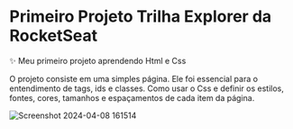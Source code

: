 # Primeiro Projeto Trilha Explorer da RocketSeat

✨ Meu primeiro projeto aprendendo Html e Css

O projeto consiste em uma simples página. Ele foi essencial para o entendimento de tags, ids e classes. Como usar o Css e definir os estilos, fontes, cores, tamanhos e espaçamentos de cada item da página. 

![Screenshot 2024-04-08 161514](https://github.com/nataliacanellas/meuprojetohtml/assets/64443469/9f612198-6738-4712-b5ef-f62d06c9004b)
